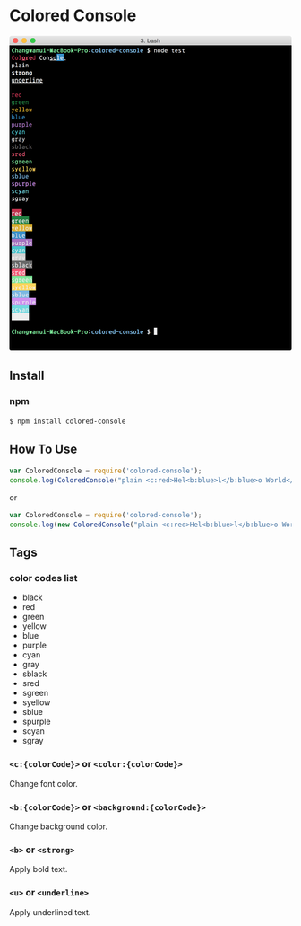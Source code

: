 Colored Console
===

![Example](example.png)

## Install

### npm

```bash
$ npm install colored-console
```

## How To Use

```js
var ColoredConsole = require('colored-console');
console.log(ColoredConsole("plain <c:red>Hel<b:blue>l</b:blue>o World</c:red>").parse());
```

or

```js
var ColoredConsole = require('colored-console');
console.log(new ColoredConsole("plain <c:red>Hel<b:blue>l</b:blue>o World</c:red>").parse());
```

## Tags

### color codes list

- black
- red
- green
- yellow
- blue
- purple
- cyan
- gray
- sblack
- sred
- sgreen
- syellow
- sblue
- spurple
- scyan
- sgray

### `<c:{colorCode}>` or `<color:{colorCode}>`

Change font color.

### `<b:{colorCode}>` or `<background:{colorCode}>`

Change background color.

### `<b>` or `<strong>`

Apply bold text.

### `<u>` or `<underline>`

Apply underlined text.



